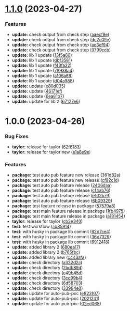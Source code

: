 # [1.1.0](https://github.com/habibadeku-cpi/mono-auto-pub-ver-poc/compare/libv2_1.0.0...libv2_1.1.0) (2023-04-27)


### Features

* **update:** check output from check step ([aaecf9e](https://github.com/habibadeku-cpi/mono-auto-pub-ver-poc/commit/aaecf9ef76582b3d6382c9bc7221aba7d7acc54c))
* **update:** check output from check step ([dc2c09e](https://github.com/habibadeku-cpi/mono-auto-pub-ver-poc/commit/dc2c09e9be9ea5c2f083ca5aba4139eda939c402))
* **update:** check output from check step ([ac3ef94](https://github.com/habibadeku-cpi/mono-auto-pub-ver-poc/commit/ac3ef94ab7463f084097ced5ec7a8611f8cb4a7d))
* **update:** check output from check step ([0799cdb](https://github.com/habibadeku-cpi/mono-auto-pub-ver-poc/commit/0799cdb306908d9e11ce466d44d4e88ff767817e))
* **update:** lib 1 update ([13f5a80](https://github.com/habibadeku-cpi/mono-auto-pub-ver-poc/commit/13f5a80abf8f08b9fb9cc3109a4c6ebbc9e006fd))
* **update:** lib 1 update ([dbf3581](https://github.com/habibadeku-cpi/mono-auto-pub-ver-poc/commit/dbf3581ce3e0382fb7a05c4d92725480d63ebe1c))
* **update:** lib 1 update ([f43fa22](https://github.com/habibadeku-cpi/mono-auto-pub-ver-poc/commit/f43fa223f2496c2e69a9a80d9fa89212f5c0365b))
* **update:** lib 1 update ([78938a4](https://github.com/habibadeku-cpi/mono-auto-pub-ver-poc/commit/78938a4b54422889e63469a602746ac40ea361c9))
* **update:** lib 1 update ([a106a68](https://github.com/habibadeku-cpi/mono-auto-pub-ver-poc/commit/a106a684d64f37c55f975ebbf01f374e68086535))
* **update:** lib 1 update ([d04a988](https://github.com/habibadeku-cpi/mono-auto-pub-ver-poc/commit/d04a988919a762992ec698bc92c4511a30459379))
* **update:** update ([e80d035](https://github.com/habibadeku-cpi/mono-auto-pub-ver-poc/commit/e80d0350c90393ab62eda8499c59fd2bf021d4c7))
* **update:** update ([46171ef](https://github.com/habibadeku-cpi/mono-auto-pub-ver-poc/commit/46171efaf5f8830eb610905b03a73fec75102357))
* **update:** update ([6ea81b7](https://github.com/habibadeku-cpi/mono-auto-pub-ver-poc/commit/6ea81b7cafaf1c34f92ab622a42ccd2f7fe6c0f5))
* **update:** update for lib 2 ([67127e6](https://github.com/habibadeku-cpi/mono-auto-pub-ver-poc/commit/67127e6c5b2fa7f4e3e6ad3aa988babf0c1aebf6))

# 1.0.0 (2023-04-26)


### Bug Fixes

* **taylor:** release for taylor ([62f6183](https://github.com/habibadeku-cpi/mono-auto-pub-ver-poc/commit/62f61834a663dce2db944399d5e40bbebe14a796))
* **taylor:** release for taylor new ([e1a8e9e](https://github.com/habibadeku-cpi/mono-auto-pub-ver-poc/commit/e1a8e9e6b2c0f6cccae9c629ccb41f1d55c14328))


### Features

* **package:** test auto pub feature new release ([361d82a](https://github.com/habibadeku-cpi/mono-auto-pub-ver-poc/commit/361d82a81b63d252b2310e5b031e03450c5318fb))
* **package:** test auto pub feature new release ([cf92c1d](https://github.com/habibadeku-cpi/mono-auto-pub-ver-poc/commit/cf92c1d5e40d6c07666862d26c30a9ade1e56d48))
* **package:** test auto pub feature release ([2406daa](https://github.com/habibadeku-cpi/mono-auto-pub-ver-poc/commit/2406daa4586b7de26b88ce872d4b4dc9a56588e6))
* **package:** test auto pub feature release ([c14ab76](https://github.com/habibadeku-cpi/mono-auto-pub-ver-poc/commit/c14ab76e8e17780cfc23c1297b2fe1d426859dac))
* **package:** test auto pub feature release ([e102b79](https://github.com/habibadeku-cpi/mono-auto-pub-ver-poc/commit/e102b7952a0d932502b9f7893b5baf01b1b10e90))
* **package:** test auto pub feature release ([6b09329](https://github.com/habibadeku-cpi/mono-auto-pub-ver-poc/commit/6b09329d25834ad9d45303ff8b67083212e63ce6))
* **package:** test feature release in package ([57579a8](https://github.com/habibadeku-cpi/mono-auto-pub-ver-poc/commit/57579a85ecd5739b6c1f4d92666a8d61b4226cee))
* **package:** test main feature release in package ([1fb4975](https://github.com/habibadeku-cpi/mono-auto-pub-ver-poc/commit/1fb49757960a1b779d38e993b36690a2f78cf80f))
* **package:** test main feature release in package ([a181454](https://github.com/habibadeku-cpi/mono-auto-pub-ver-poc/commit/a18145489826274e7ad96bdf626f842529531d53))
* **taylor:** release for taylor ([cb3e340](https://github.com/habibadeku-cpi/mono-auto-pub-ver-poc/commit/cb3e3404553f337813d2f0efde62e730ef957bad))
* **test:** test workflow ([ab85914](https://github.com/habibadeku-cpi/mono-auto-pub-ver-poc/commit/ab859142d38056a8ab8e263b0f3bc846fd9cc01d))
* **test:** with husky in package lib commit ([62d7ce4](https://github.com/habibadeku-cpi/mono-auto-pub-ver-poc/commit/62d7ce433d06a518a347c3c08aa5b958dad8ba6f))
* **test:** with husky in package lib commit ([36d7329](https://github.com/habibadeku-cpi/mono-auto-pub-ver-poc/commit/36d7329d0fc3eeca58dfd85f874c1ef14e821289))
* **test:** with husky in package lib commit ([6912418](https://github.com/habibadeku-cpi/mono-auto-pub-ver-poc/commit/691241833050f0f1c6d36322ac97bfdc593142f3))
* **update:** added library 2 ([680ea17](https://github.com/habibadeku-cpi/mono-auto-pub-ver-poc/commit/680ea17fdee7c451a4f9d4902ce01bb01371bd23))
* **update:** added library 2 ([b765fbc](https://github.com/habibadeku-cpi/mono-auto-pub-ver-poc/commit/b765fbcd846aad14519ed6457b25a3a01acbf2ac))
* **update:** added library new ([c443afa](https://github.com/habibadeku-cpi/mono-auto-pub-ver-poc/commit/c443afa69f72d83865b3af89a621b5105d4b367b))
* **update:** check directory ([a332d2a](https://github.com/habibadeku-cpi/mono-auto-pub-ver-poc/commit/a332d2a773753a20e986aa54b545f07fb79eaf84))
* **update:** check directory ([2bdb89d](https://github.com/habibadeku-cpi/mono-auto-pub-ver-poc/commit/2bdb89d9654861911f4f47007d396873d78e6560))
* **update:** check directory ([e49b45d](https://github.com/habibadeku-cpi/mono-auto-pub-ver-poc/commit/e49b45df7cc134b1fb3e5db56a25c0af6558eea4))
* **update:** check directory ([3cc99b4](https://github.com/habibadeku-cpi/mono-auto-pub-ver-poc/commit/3cc99b45ed73b3c94cf791a55ad74113f8f9951c))
* **update:** check directory ([6d58703](https://github.com/habibadeku-cpi/mono-auto-pub-ver-poc/commit/6d587034eb48258c9a22390801a68cc1f13905af))
* **update:** check directory ([33984e0](https://github.com/habibadeku-cpi/mono-auto-pub-ver-poc/commit/33984e0917c68a709ac91bde7c17c201992ff832))
* **update:** update for auto-pub-poc ([e823107](https://github.com/habibadeku-cpi/mono-auto-pub-ver-poc/commit/e8231075fc91f2eac9bafc852e295e7e99ed8972))
* **update:** update for auto-pub-poc ([2021241](https://github.com/habibadeku-cpi/mono-auto-pub-ver-poc/commit/20212413d83b1b44afa7b2a60e5c30140a6be1ed))
* **update:** update for auto-pub-poc ([02ed065](https://github.com/habibadeku-cpi/mono-auto-pub-ver-poc/commit/02ed0651e88934afa4c48b960eefaa831c69eefe))
